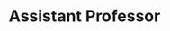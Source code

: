 ---
title: Assistant Professor
duration: Royal Global University, Guwahati, August, 2019 - Present <br> + Courses Taught&#58; <ul>  <li>First item</li> <li>Second item</li>  <li>Third item</li>
  <li>Fourth item</li> </ul>
excerpt: 
order: 1
---